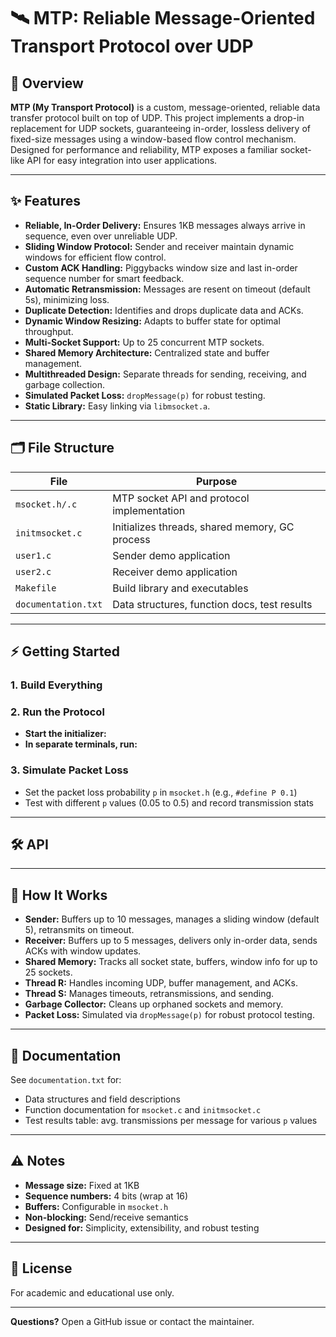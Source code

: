 # 🛰️ MTP: Reliable Message-Oriented Transport Protocol over UDP

## 🚀 Overview

**MTP (My Transport Protocol)** is a custom, message-oriented, reliable data transfer protocol built on top of UDP. This project implements a drop-in replacement for UDP sockets, guaranteeing in-order, lossless delivery of fixed-size messages using a window-based flow control mechanism. Designed for performance and reliability, MTP exposes a familiar socket-like API for easy integration into user applications.

---

## ✨ Features

- **Reliable, In-Order Delivery:** Ensures 1KB messages always arrive in sequence, even over unreliable UDP.
- **Sliding Window Protocol:** Sender and receiver maintain dynamic windows for efficient flow control.
- **Custom ACK Handling:** Piggybacks window size and last in-order sequence number for smart feedback.
- **Automatic Retransmission:** Messages are resent on timeout (default 5s), minimizing loss.
- **Duplicate Detection:** Identifies and drops duplicate data and ACKs.
- **Dynamic Window Resizing:** Adapts to buffer state for optimal throughput.
- **Multi-Socket Support:** Up to 25 concurrent MTP sockets.
- **Shared Memory Architecture:** Centralized state and buffer management.
- **Multithreaded Design:** Separate threads for sending, receiving, and garbage collection.
- **Simulated Packet Loss:** `dropMessage(p)` for robust testing.
- **Static Library:** Easy linking via `libmsocket.a`.

---

## 🗂️ File Structure

| File                | Purpose                                         |
|---------------------|-------------------------------------------------|
| `msocket.h/.c`      | MTP socket API and protocol implementation      |
| `initmsocket.c`     | Initializes threads, shared memory, GC process  |
| `user1.c`           | Sender demo application                         |
| `user2.c`           | Receiver demo application                       |
| `Makefile`          | Build library and executables                   |
| `documentation.txt` | Data structures, function docs, test results    |

---

## ⚡ Getting Started

### 1. Build Everything


### 2. Run the Protocol

- **Start the initializer:**
- **In separate terminals, run:**


### 3. Simulate Packet Loss

- Set the packet loss probability `p` in `msocket.h` (e.g., `#define P 0.1`)
- Test with different `p` values (0.05 to 0.5) and record transmission stats

---

## 🛠️ API


---

## 🔎 How It Works

- **Sender:** Buffers up to 10 messages, manages a sliding window (default 5), retransmits on timeout.
- **Receiver:** Buffers up to 5 messages, delivers only in-order data, sends ACKs with window updates.
- **Shared Memory:** Tracks all socket state, buffers, window info for up to 25 sockets.
- **Thread R:** Handles incoming UDP, buffer management, and ACKs.
- **Thread S:** Manages timeouts, retransmissions, and sending.
- **Garbage Collector:** Cleans up orphaned sockets and memory.
- **Packet Loss:** Simulated via `dropMessage(p)` for robust protocol testing.

---

## 📄 Documentation

See `documentation.txt` for:
- Data structures and field descriptions
- Function documentation for `msocket.c` and `initmsocket.c`
- Test results table: avg. transmissions per message for various `p` values

---

## ⚠️ Notes

- **Message size:** Fixed at 1KB
- **Sequence numbers:** 4 bits (wrap at 16)
- **Buffers:** Configurable in `msocket.h`
- **Non-blocking:** Send/receive semantics
- **Designed for:** Simplicity, extensibility, and robust testing

---

## 📝 License

For academic and educational use only.

---

**Questions?** Open a GitHub issue or contact the maintainer.
